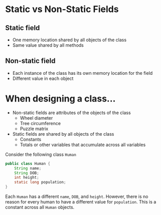 # Static vs Non-Static Fields

## Static field

-   One memory location shared by all objects of the class
-   Same value shared by all methods

## Non-static field

-   Each instance of the class has its own memory location for the field
-   Different value in each object

# When designing a class...

-   Non-static fields are attributes of the objects of the class
    -   Wheel diameter
    -   Tree circumference
    -   Puzzle matrix
-   Static fields are shared by all objects of the class
    -   Constants
    -   Totals or other variables that accumulate across all variables

Consider the following class `Human`

```java
public class Human {
    String name;
    String DOB;
    int height;
    static long population;
}
```

Each `Human` has a different `name`, `DOB`, and `height`. However, there is no reason for every human to have a different value for `population`. This is a constant across all `Human` objects.
